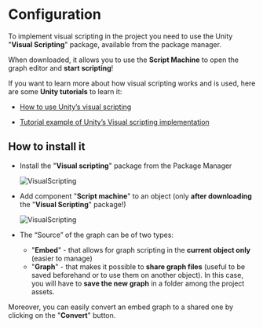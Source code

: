 ﻿---
sidebar_position: 0
---

# Configuration
To implement visual scripting in the project you need to use the Unity "**Visual Scripting**" package, available from the package manager. 

When downloaded, it allows you to use the **Script Machine** to open the graph editor and **start scripting**! 

If you want to learn more about how visual scripting works and is used, here are some **Unity tutorials** to learn it:

- [How to use Unity’s visual scripting](https://docs.unity3d.com/Packages/com.unity.visualscripting@1.7/manual/index.html)

- [Tutorial example of Unity’s Visual scripting implementation](https://learn.unity.com/project/visual-scripting-application-clive-the-cat-s-visual-crypting)

## How to install it

- Install the "**Visual scripting**" package from the Package Manager

	![VisualScripting](/img/visualscripting_1.png)

- Add component "**Script machine**" to an object (only **after downloading** the "**Visual Scripting**" package!)

	![VisualScripting](/img/visualscripting_2.png)

- The “Source” of the graph can be of two types:
	- "**Embed**" - that allows for graph scripting in the **current object only** (easier to manage)
	- "**Graph**" - that makes it possible to **share graph files** (useful to be saved beforehand or to use them on another object). 
	In this case, you will have to **save the new graph** in a folder among the project assets.

Moreover, you can easily convert an embed graph to a shared one by clicking on the "**Convert**" button.
